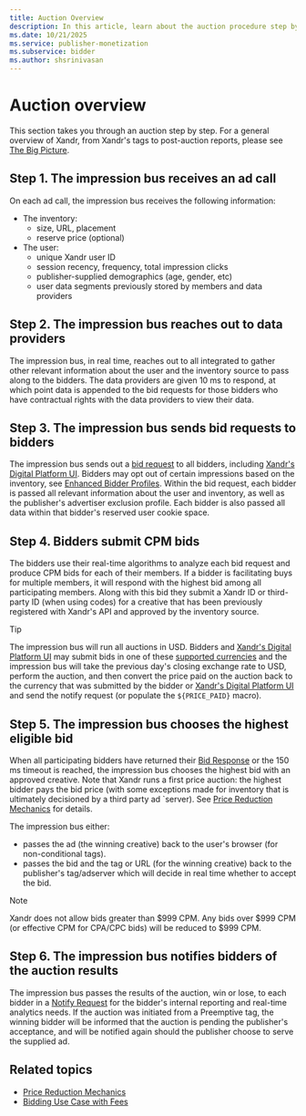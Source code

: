 ```yaml
---
title: Auction Overview
description: In this article, learn about the auction procedure step by step.
ms.date: 10/21/2025
ms.service: publisher-monetization
ms.subservice: bidder
ms.author: shsrinivasan
---
```


# Auction overview

This section takes you through an auction step by step. For a general overview of Xandr, from Xandr's tags to post-auction reports, please see [The Big Picture](the-big-picture.md).

## Step 1. The impression bus receives an ad call

On each ad call, the impression bus receives the following information:

- The inventory:
  - size, URL, placement
  - reserve price (optional)
- The user:
  - unique Xandr user ID
  - session recency, frequency, total impression clicks
  - publisher-supplied demographics (age, gender, etc)
  - user data segments previously stored by members and data providers

## Step 2. The impression bus reaches out to data providers

The impression bus, in real time, reaches out to all integrated to gather other relevant information about the user and the inventory source to pass along to the bidders. The data providers are given 10 ms to respond, at which point data is appended to the bid requests for those bidders who have contractual rights with the data providers to view their data.

## Step 3. The impression bus sends bid requests to bidders

The impression bus sends out a [bid request](outgoing-bid-request-to-bidders.md) to all bidders, including [Xandr's Digital Platform UI](xandr-s-digital-platform-ui.md). Bidders may opt out of certain impressions based on the inventory, see [Enhanced Bidder Profiles](enhanced-bidder-profiles.md). Within the bid request, each bidder is passed all relevant information about the user and inventory, as well as the publisher's advertiser exclusion profile. Each bidder is also passed all data within that bidder's reserved user cookie space.

## Step 4. Bidders submit CPM bids

The bidders use their real-time algorithms to analyze each bid request and produce CPM bids for each of their members. If a bidder is facilitating buys for multiple members, it will respond with the highest bid among all participating members. Along with this bid they submit a Xandr ID or third-party ID (when using codes) for a creative that has been previously registered with Xandr's API and approved by the inventory source.

> [!TIP]
> The impression bus will run all auctions in USD. Bidders and [Xandr's Digital Platform UI](xandr-s-digital-platform-ui.md) may submit bids in one of these [supported currencies](supported-currencies.md) and the impression bus will take the previous day's closing exchange rate to USD, perform the auction, and then convert the price paid on the auction back to the currency that was submitted by the bidder or [Xandr's Digital Platform UI](xandr-s-digital-platform-ui.md) and send the notify request (or populate the `${PRICE_PAID}` macro).

## Step 5. The impression bus chooses the highest eligible bid

When all participating bidders have returned their [Bid Response](incoming-bid-response-from-bidders.md) or the 150 ms timeout is reached, the impression bus chooses the highest bid with an approved creative. Note that Xandr runs a first price auction: the highest bidder pays the bid price (with some exceptions made for inventory that is ultimately decisioned by a third party ad `server). See [Price Reduction Mechanics](price-reduction-mechanics.md) for details.

The impression bus either:

- passes the ad (the winning creative) back to the user's browser (for non-conditional tags).
- passes the bid and the tag or URL (for the winning creative) back to the publisher's tag/adserver which will decide in real time whether to accept the bid.

> [!NOTE]
> Xandr does not allow bids greater than $999 CPM. Any bids over $999 CPM (or effective CPM for CPA/CPC bids) will be reduced to $999 CPM.

## Step 6. The impression bus notifies bidders of the auction results

The impression bus passes the results of the auction, win or lose, to each bidder in a [Notify Request](notify-request.md) for the bidder's internal reporting and real-time analytics needs. If the auction was initiated from a Preemptive tag, the winning bidder will be informed that the auction is pending the publisher's acceptance, and will be notified again should the publisher choose to serve the supplied ad.

## Related topics

- [Price Reduction Mechanics](price-reduction-mechanics.md)
- [Bidding Use Case with Fees](bidding-use-case-with-fees.md)
